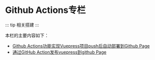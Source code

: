 # Github Actions专栏

::: tip
相关搭建
:::

本栏的主要内容如下：

- [Github Actions功能实现Vuepress项目push后自动部署到Github Page](./Github%20Actions功能实现Vuepress项目push后自动部署到Github%20Page.md)
- [通过GitHub Action发布vuepress到github Page](./通过GitHub%20Action发布vuepress到github%20Page.md)